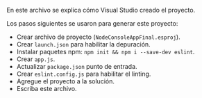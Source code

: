 En este archivo se explica cómo Visual Studio creado el proyecto.

Los pasos siguientes se usaron para generar este proyecto:
- Crear archivo de proyecto (`NodeConsoleAppFinal.esproj`).
- Crear `launch.json` para habilitar la depuración.
- Instalar paquetes npm: `npm init && npm i --save-dev eslint`.
- Crear `app.js`.
- Actualizar `package.json` punto de entrada.
- Crear `eslint.config.js` para habilitar el linting.
- Agregue el proyecto a la solución.
- Escriba este archivo.
